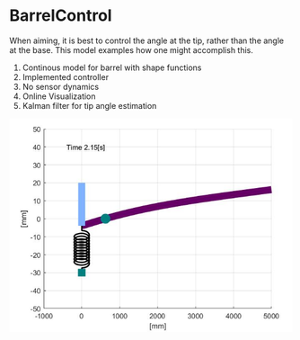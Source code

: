 # BarrelControl
When aiming, it is best to control the angle at the tip, rather than the angle at the base. This model examples how one might accomplish this.

1) Continous model for barrel with shape functions
2) Implemented controller
3) No sensor dynamics
4) Online Visualization
5) Kalman filter for tip angle estimation

![Alt text](/System.jpg?raw=true "System")
